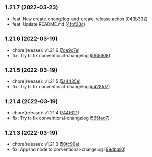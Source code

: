 ## <small>1.21.7 (2022-03-23)</small>

* feat: New create-changelog-and-create-release action ([043b332](https://github.com/CleverShuttle/gh-composite-actions/commit/043b332))
* feat: Update README.md ([4fbf23c](https://github.com/CleverShuttle/gh-composite-actions/commit/4fbf23c))



## <small>1.21.6 (2022-03-19)</small>

* chore(release): v1.21.6 ([7de9c7e](https://github.com/CleverShuttle/gh-composite-actions/commit/7de9c7e))
* fix: Try to fix conventional-changelog ([5f65608](https://github.com/CleverShuttle/gh-composite-actions/commit/5f65608))



## <small>1.21.5 (2022-03-19)</small>

* chore(release): v1.21.5 ([5a4435e](https://github.com/CleverShuttle/gh-composite-actions/commit/5a4435e))
* fix: Try to fix conventional-changelog ([c428fd7](https://github.com/CleverShuttle/gh-composite-actions/commit/c428fd7))



## <small>1.21.4 (2022-03-19)</small>

* chore(release): v1.21.4 ([744f621](https://github.com/CleverShuttle/gh-composite-actions/commit/744f621))
* fix: Try to fix conventional-changelog ([565fad7](https://github.com/CleverShuttle/gh-composite-actions/commit/565fad7))



## <small>1.21.3 (2022-03-19)</small>

* chore(release): v1.21.3 ([50fc99a](https://github.com/CleverShuttle/gh-composite-actions/commit/50fc99a))
* fix: Append node to conventional-changelog ([99dba90](https://github.com/CleverShuttle/gh-composite-actions/commit/99dba90))



